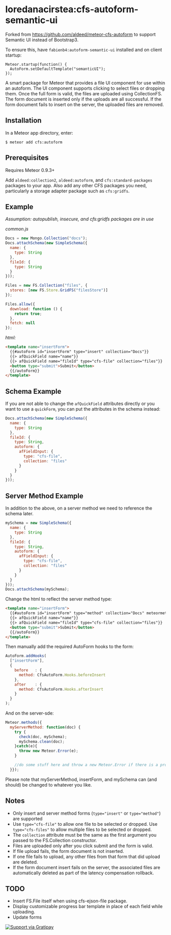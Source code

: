loredanacirstea:cfs-autoform-semantic-ui
=========================


Forked from https://github.com/aldeed/meteor-cfs-autoform to support Semantic UI instead of Bootstrap3.

To ensure this, have `fabienb4:autoform-semantic-ui` installed and on client startup:

```
Meteor.startup(function() {
  AutoForm.setDefaultTemplate("semanticUI");
});
```

A smart package for Meteor that provides a file UI component for use within an autoform. The UI component supports clicking to select files or dropping them. Once the full form is valid, the files are uploaded using CollectionFS. The form document is inserted only if the uploads are all successful. If the form document fails to insert on the server, the uploaded files are removed.

## Installation

In a Meteor app directory, enter:

```
$ meteor add cfs:autoform
```

## Prerequisites

Requires Meteor 0.9.3+

Add `aldeed:collection2`, `aldeed:autoform`, and `cfs:standard-packages` packages to your app. Also add any other CFS packages you need, particularly a storage adapter package such as `cfs:gridfs`.

## Example

*Assumption: autopublish, insecure, and cfs:gridfs packages are in use*

*common.js*

```js
Docs = new Mongo.Collection("docs");
Docs.attachSchema(new SimpleSchema({
  name: {
    type: String
  },
  fileId: {
    type: String
  }
}));

Files = new FS.Collection("files", {
  stores: [new FS.Store.GridFS("filesStore")]
});

Files.allow({
  download: function () {
    return true;
  },
  fetch: null
});
```

*html:*

```html
<template name="insertForm">
  {{#autoForm id="insertForm" type="insert" collection="Docs"}}
  {{> afQuickField name="name"}}
  {{> afQuickField name="fileId" type="cfs-file" collection="files"}}
  <button type="submit">Submit</button>
  {{/autoForm}}
</template>
```

## Schema Example

If you are not able to change the `afQuickField` attributes directly or you want to use a `quickForm`, you can put the attributes in the schema instead:

```js
Docs.attachSchema(new SimpleSchema({
  name: {
    type: String
  },
  fileId: {
    type: String,
    autoform: {
      afFieldInput: {
        type: "cfs-file",
        collection: "files"
      }
    }
  }
}));
```

## Server Method Example

In addition to the above, on a server method we need to reference the schema later.

```js
mySchema = new SimpleSchema({
  name: {
    type: String
  },
  fileId: {
    type: String,
    autoform: {
      afFieldInput: {
        type: "cfs-file",
        collection: "files"
      }
    }
  }
}));
Docs.attachSchema(mySchema);
```

Change the html to reflect the server method type:
```html
<template name="insertForm">
  {{#autoForm id="insertForm" type="method" collection="Docs" meteormethod="myServerMethod"}}
  {{> afQuickField name="name"}}
  {{> afQuickField name="fileId" type="cfs-file" collection="files"}}
  <button type="submit">Submit</button>
  {{/autoForm}}
</template>
```

Then manually add the required AutoForm hooks to the form:
```js
AutoForm.addHooks(
  ["insertForm"],
  {
    before   : {
      method: CfsAutoForm.Hooks.beforeInsert
    },
    after    : {
      method: CfsAutoForm.Hooks.afterInsert
    }
  }
);
```

And on the server-sde:
```js
Meteor.methods({
  myServerMethod: function(doc) {
    try {
      check(doc, mySchema);
      mySchema.clean(doc);
    }catch(e){
      throw new Meteor.Error(e);
    }

    //do some stuff here and throw a new Meteor.Error if there is a problem
  }});
```
Please note that myServerMethod, insertForm, and mySchema can (and should) be changed to whatever you like.

## Notes

* Only insert and server method forms (`type="insert"` or `type="method"`) are supported
* Use `type="cfs-file"` to allow one file to be selected or dropped. Use `type="cfs-files"` to allow multiple files to be selected or dropped.
* The `collection` attribute must be the same as the first argument you passed to the FS.Collection constructor.
* Files are uploaded only after you click submit and the form is valid.
* If file upload fails, the form document is not inserted.
* If one file fails to upload, any other files from that form that did upload are deleted.
* If the form document insert fails on the server, the associated files are automatically deleted as part of the latency compensation rollback.

## TODO

* Insert FS.File itself when using cfs-ejson-file package.
* Display customizable progress bar template in place of each field while uploading.
* Update forms

[![Support via Gratipay](https://cdn.rawgit.com/gratipay/gratipay-badge/2.1.3/dist/gratipay.png)](https://gratipay.com/aldeed/)
